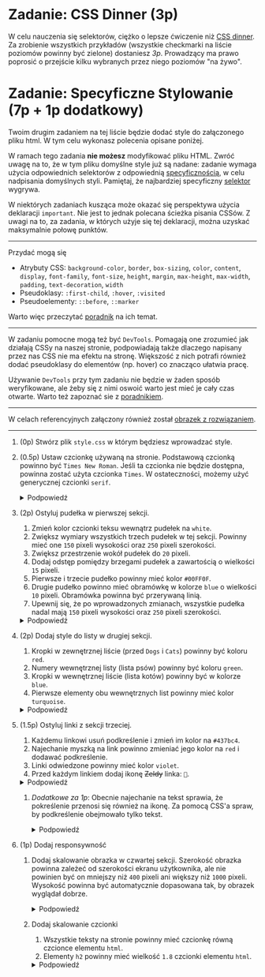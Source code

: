 # Zadanie: CSS Dinner (3p) 

W celu nauczenia się selektorów, ciężko o lepsze ćwiczenie niż [CSS dinner](https://flukeout.github.io/). Za zrobienie wszystkich przykładów (wszystkie checkmarki na liście poziomów powinny być zielone) dostaniesz *3p*. Prowadzący ma prawo poprosić o przejście kilku wybranych przez niego poziomów "na żywo".

# Zadanie: Specyficzne Stylowanie  (7p + 1p dodatkowy)

Twoim drugim zadaniem na tej liście będzie dodać style do załączonego pliku html. W tym celu wykonasz polecenia opisane poniżej.

W ramach tego zadania **nie możesz** modyfikować pliku HTML. Zwróć uwagę na to, że w tym pliku domyślne style już są nadane: zadanie wymaga użycia odpowiednich selektorów z odpowiednią [specyficznością](https://developer.mozilla.org/en-US/docs/Web/CSS/Specificity), w celu nadpisania domyślnych styli. Pamiętaj, że najbardziej specyficzny [selektor](https://developer.mozilla.org/en-US/docs/Web/CSS/CSS_Selectors) wygrywa.

W niektórych zadaniach kusząca może okazać się perspektywa użycia deklaracji `important`. Nie jest to jednak polecana ścieżka pisania CSSów. Z uwagi na to, za zadania, w których użyje się tej deklaracji, można uzyskać maksymalnie połowę punktów.

---

Przydać mogą się 

* Atrybuty CSS: `background-color`, `border`, `box-sizing`, `color`, `content`, `display`, `font-family`, `font-size`, `height`, `margin`, `max-height`, `max-width`, `padding`, `text-decoration`, `width`
* Pseudoklasy: `:first-child`, `:hover`, `:visited`
* Pseudoelementy: `::before`, `::marker`

Warto więc przeczytać [poradnik](https://developer.mozilla.org/en-US/) na ich temat.

---

W zadaniu pomocne mogą też być `DevTools`. Pomagają one zrozumieć jak działają CSSy na naszej stronie, podpowiadają także dlaczego napisany przez nas CSS nie ma efektu na stronę. Większość z nich potrafi również dodać pseudoklasy do elementów (np. hover) co znacząco ułatwia pracę. 

Używanie `DevTools` przy tym zadaniu nie będzie w żaden sposób weryfikowane, ale żeby się z nimi oswoić warto jest mieć je cały czas otwarte. Warto też zapoznać sie z [poradnikiem](https://developer.mozilla.org/en-US/docs/Learn/CSS/Building_blocks/Debugging_CSS).

---

W celach referencyjnych załączony również został [obrazek z rozwiązaniem](./solution.png).

---

1. (0p) Stwórz plik `style.css` w którym będziesz wprowadzać style.
1. (0.5p) Ustaw czcionkę używaną na stronie. Podstawową czcionką powinno być `Times New Roman`. Jeśli ta czcionka nie będzie dostępna, powinna zostać użyta czcionka `Times`. W ostateczności, możemy użyć generycznej czcionki `serif`.

    <details>
      <summary>Podpowiedź</summary>

      > Przeczytaj dokumentację odpowiedniej własności CSS. Pamiętaj, że czcionki w której znajdują się białe znaki (np. spacje) powinny być napisane w cudzysłowie.

    </details>

1. (2p) Ostyluj pudełka w pierwszej sekcji.
    1. Zmień kolor czcionki teksu wewnątrz pudełek na `white`.
    1. Zwiększ wymiary wszystkich trzech pudełek w tej sekcji. Powinny mieć one `150` pixeli wysokości oraz `250` pixeli szerokości.
    1. Zwiększ przestrzenie wokół pudełek do `20` pixeli.
    1. Dodaj odstęp pomiędzy brzegami pudełek a zawartością o wielkości `15` pixeli.
    1. Pierwsze i trzecie pudełko powinny mieć kolor `#00FF0F`.
    1. Drugie pudełko powinno mieć obramówkę w kolorze `blue` o wielkości `10` pixeli. Obramówka powinna być przerywaną linią.
    1. Upewnij się, że po wprowadzonych zmianach, wszystkie pudełka nadal mają `150` pixeli wysokości oraz `250` pixeli szerokości.

    <details>
      <summary>Podpowiedź</summary>

      > To zadanie ma na celu głównie zapoznać z [Box Model](https://developer.mozilla.org/en-US/docs/Learn/CSS/Building_blocks/The_box_model). Po dodaniu paddingu i obramówki rozmiar pudełka prawdopodobnie się zmieni. Rozwiązać to można na wiele sposobów. Można ręcznie zmienić wymiary pudełek, albo ustawić odpowiednie [box sizing](https://developer.mozilla.org/en-US/docs/Web/CSS/box-sizing).

    </details>

1. (2p) Dodaj style do listy w drugiej sekcji.
    1. Kropki w zewnętrznej liście (przed `Dogs` i `Cats`) powinny być koloru `red`.
    1. Numery wewnętrznej listy (lista psów) powinny być koloru `green`.
    1. Kropki w wewnętrznej liście (lista kotów) powinny być w kolorze `blue`.
    1. Pierwsze elementy obu wewnętrznych list powinny mieć kolor `turquoise`.

    <details>
      <summary>Podpowiedź</summary>

      > W tym zadaniu wymagane będzie użycie odpowiedniego pseudoelementu odpowiadającego za znak przed elementem listy i odpowiedniej pseudoklasy umożliwiającej wybór pierwszego elementu.

    </details>

1. (1.5p) Ostyluj linki z sekcji trzeciej.
    1. Każdemu linkowi usuń podkreślenie i zmień im kolor na `#437bc4`.
    1. Najechanie myszką na link powinno zmieniać jego kolor na `red` i dodawać podkreślenie.
    1. Linki odwiedzone powinny mieć kolor `violet`.
    1. Przed każdym linkiem dodaj ikonę ~~Zeldy~~ linka: `🔗`.

    <details>
      <summary>Podpowiedź</summary>

      > To zadanie będzie wymagało użycia odpowiedniego pseudoelementu odpowiadającego za zawartość przed elementem i odpowiednich pseudoklas. Przypilnuj też, żeby wszystkie punkty były spełnione: być może wykonanie któregoś z nich zepsuło jeden z poprzednich.

    </details>

    1. *Dodatkowe za 1p*: Obecnie najechanie na tekst sprawia, że pokreślenie przenosi się również na ikonę. Za pomocą CSS'a spraw, by podkreślenie obejmowało tylko tekst.

        <details>
          <summary>Podpowiedź</summary>

          > Specyfikacja [`text-decoration`](https://www.w3.org/TR/CSS21/text.html#lining-striking-props) wskazuje kilka zaskakujących faktów jeśli chodzi o tą własność. Nie jest ona dziedziczona a raczej propagowana. W tym przypadku, jest propagowana na pseudoelement `::before`. W specyfikacji znajduje się też wskazówka na temat tego, jaką własność można nadać temu elementowi żeby uniemożliwić propagację. Oczywiście, odpowiedź można znaleźć też przeszukując internet.

        </details>
1. (1p) Dodaj responsywność
    1. Dodaj skalowanie obrazka w czwartej sekcji. Szerokość obrazka powinna zależeć od szerokości ekranu użytkownika, ale nie powinien być on mniejszy niż `400` pixeli ani większy niż `1000` pixeli. Wysokość powinna być automatycznie dopasowana tak, by obrazek wyglądał dobrze.

        <details>
          <summary>Podpowiedź</summary>

          > Pewna własność CSS'a pozwala na ustalenie maksymalnej/minimalnej szerokości (inna, pozwala na ustawienie maksymalnej wysokości). Dodatkowo, odpowiednia własność pozwoli na automatyczne dopasowanie wysokości do szerokości.

        </details>

    1. Dodaj skalowanie czcionki
        1. Wszystkie teksty na stronie powinny mieć czcionkę równą czcionce elementu `html`.
        1. Elementy `h2` powinny mieć wielkość `1.8` czcionki elementu `html`.

        <details>
          <summary>Podpowiedź</summary>

          > Jedna z jednostek omawianych na wykładzie pozwala na odwoływanie się do wielkości czcionki elementu `root`. Warto przeczytać [o jednostkach](https://developer.mozilla.org/en-US/docs/Learn/CSS/Building_blocks/Values_and_units#lengths), szczególnie tych relatywnych.

        </details>